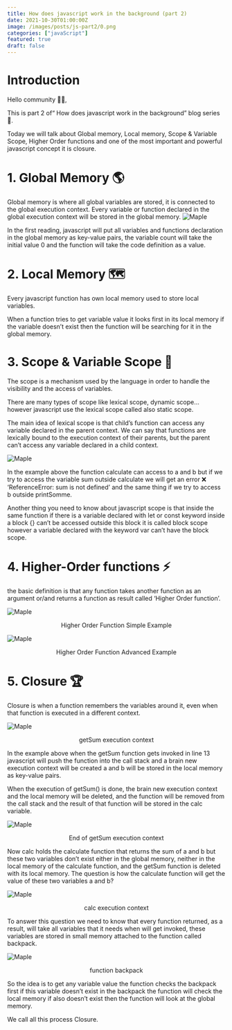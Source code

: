 ```yaml
---
title: How does javascript work in the background (part 2)
date: 2021-10-30T01:00:00Z
image: /images/posts/js-part2/0.png
categories: ["javaScript"]
featured: true
draft: false
---
```


# Introduction

Hello community 🙌🏻,

This is part 2 of“ How does javascript work in the background” blog series 📒.

Today we will talk about Global memory, Local memory, Scope & Variable Scope, Higher Order functions and one of the most important and powerful javascript concept it is closure.

# 1. Global Memory 🌎

Global memory is where all global variables are stored, it is connected to the global execution context. Every variable or function declared in the global execution context will be stored in the global memory.
![Maple](/images/posts/js-part2/0.png)

In the first reading, javascript will put all variables and functions declaration in the global memory as key-value pairs, the variable count will take the initial value 0 and the function will take the code definition as a value.

# 2. Local Memory 🗺️

Every javascript function has own local memory used to store local variables.

When a function tries to get variable value it looks first in its local memory if the variable doesn’t exist then the function will be searching for it in the global memory.

# 3. Scope & Variable Scope 🔭

The scope is a mechanism used by the language in order to handle the visibility and the access of variables.

There are many types of scope like lexical scope, dynamic scope… however javascript use the lexical scope called also static scope.

The main idea of lexical scope is that child’s function can access any variable declared in the parent context. We can say that functions are lexically bound to the execution context of their parents, but the parent can’t access any variable declared in a child context.

![Maple](/images/posts/js-part2/1.png)

In the example above the function calculate can access to a and b but if we try to access the variable sum outside calculate we will get an error ❌ ‘ReferenceError: sum is not defined’ and the same thing if we try to access b outside printSomme.

Another thing you need to know about javascript scope is that inside the same function if there is a variable declared with let or const keyword inside a block {} can’t be accessed outside this block it is called block scope however a variable declared with the keyword var can’t have the block scope.

# 4. Higher-Order functions ⚡

the basic definition is that any function takes another function as an argument or/and returns a function as result called ‘Higher Order function’.

![Maple](/images/posts/js-part2/2.png)

<center>Higher Order Function Simple Example</center>

![Maple](/images/posts/js-part2/3.png)

<center>Higher Order Function Advanced Example</center>

# 5. Closure 🏆

Closure is when a function remembers the variables around it, even when that function is executed in a different context.

![Maple](/images/posts/js-part2/4.png)

<center>getSum execution context</center>

In the example above when the getSum function gets invoked in line 13 javascript will push the function into the call stack and a brain new execution context will be created a and b will be stored in the local memory as key-value pairs.

When the execution of getSum() is done, the brain new execution context and the local memory will be deleted, and the function will be removed from the call stack and the result of that function will be stored in the calc variable.

![Maple](/images/posts/js-part2/5.png)

<center>End of getSum execution context</center>

Now calc holds the calculate function that returns the sum of a and b but these two variables don’t exist
either in the global memory, neither in the local memory of the calculate function, and the getSum function
is deleted with its local memory. The question is how the calculate function will get the value of these
two variables a and b?

![Maple](/images/posts/js-part2/6.png)

<center>calc execution context</center>

To answer this question we need to know that every function returned, as a result, will take all variables that it needs when will get invoked, these variables are stored in small memory attached to the function called backpack.

![Maple](/images/posts/js-part2/7.png)

<center>function backpack</center>

So the idea is to get any variable value the function checks the backpack first if this variable doesn’t exist in the backpack the function will check the local memory if also doesn’t exist then the function will look at the global memory.

We call all this process Closure.
